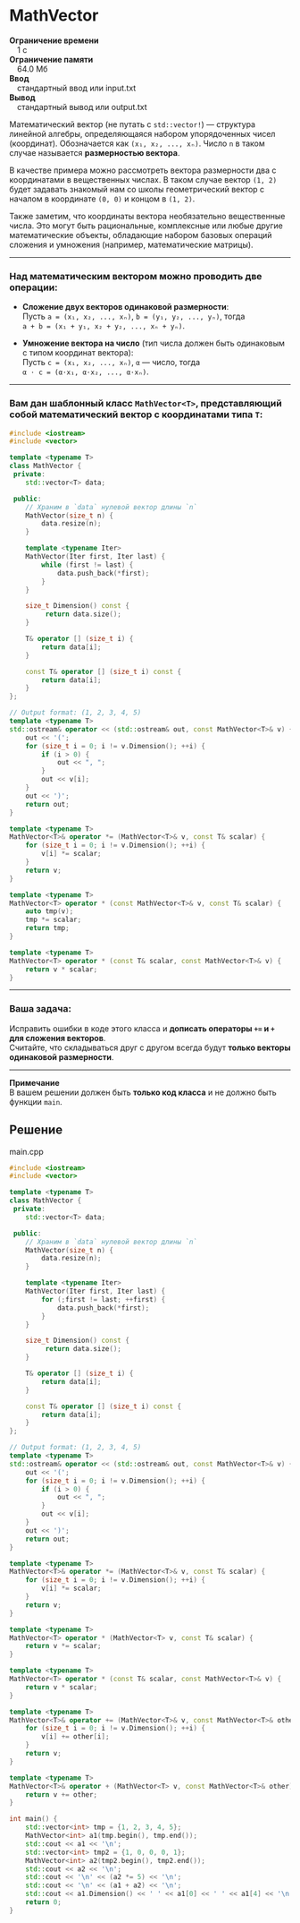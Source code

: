 # MathVector

**Ограничение времени**  
 1 с  
**Ограничение памяти**  
 64.0 Мб  
**Ввод**  
 стандартный ввод или input.txt  
**Вывод**  
 стандартный вывод или output.txt  

Математический вектор (не путать с `std::vector!`) — структура линейной алгебры, определяющаяся набором упорядоченных чисел (координат). Обозначается как `(x₁, x₂, ..., xₙ)`. Число `n` в таком случае называется **размерностью вектора**.

В качестве примера можно рассмотреть вектора размерности два с координатами в вещественных числах. В таком случае вектор `(1, 2)` будет задавать знакомый нам со школы геометрический вектор с началом в координате `(0, 0)` и концом в `(1, 2)`.

Также заметим, что координаты вектора необязательно вещественные числа. Это могут быть рациональные, комплексные или любые другие математические объекты, обладающие набором базовых операций сложения и умножения (например, математические матрицы).

---

### Над математическим вектором можно проводить две операции:

- **Сложение двух векторов одинаковой размерности**:  
  Пусть `a = (x₁, x₂, ..., xₙ)`, `b = (y₁, y₂, ..., yₙ)`, тогда  
  `a + b = (x₁ + y₁, x₂ + y₂, ..., xₙ + yₙ)`.

- **Умножение вектора на число** (тип числа должен быть одинаковым с типом координат вектора):  
  Пусть `c = (x₁, x₂, ..., xₙ)`, `α` — число, тогда  
  `α ⋅ c = (α⋅x₁, α⋅x₂, ..., α⋅xₙ)`.

---

### Вам дан шаблонный класс `MathVector<T>`, представляющий собой математический вектор с координатами типа `T`:

```cpp
#include <iostream>
#include <vector>

template <typename T>
class MathVector {
 private:
    std::vector<T> data;

 public:
    // Храним в `data` нулевой вектор длины `n`
    MathVector(size_t n) {
        data.resize(n);
    }

    template <typename Iter>
    MathVector(Iter first, Iter last) {
        while (first != last) {
            data.push_back(*first);
        }
    }

    size_t Dimension() const {
         return data.size();
    }

    T& operator [] (size_t i) {
        return data[i];
    }

    const T& operator [] (size_t i) const {
        return data[i];
    }
};

// Output format: (1, 2, 3, 4, 5)
template <typename T>
std::ostream& operator << (std::ostream& out, const MathVector<T>& v) {
    out << '(';
    for (size_t i = 0; i != v.Dimension(); ++i) {
        if (i > 0) {
            out << ", ";
        }
        out << v[i];
    }
    out << ')';
    return out;
}

template <typename T>
MathVector<T>& operator *= (MathVector<T>& v, const T& scalar) {
    for (size_t i = 0; i != v.Dimension(); ++i) {
        v[i] *= scalar;
    }
    return v;
}

template <typename T>
MathVector<T> operator * (const MathVector<T>& v, const T& scalar) {
    auto tmp(v);
    tmp *= scalar;
    return tmp;
}

template <typename T>
MathVector<T> operator * (const T& scalar, const MathVector<T>& v) {
    return v * scalar;
}
```

---

### Ваша задача:

Исправить ошибки в коде этого класса и **дописать операторы `+=` и `+` для сложения векторов**.  
Считайте, что складываться друг с другом всегда будут **только векторы одинаковой размерности**.

---

**Примечание**  
В вашем решении должен быть **только код класса** и не должно быть функции `main`.
## Решение

main.cpp
```cpp
#include <iostream>
#include <vector>

template <typename T>
class MathVector {
 private:
    std::vector<T> data;

 public:
    // Храним в `data` нулевой вектор длины `n`
    MathVector(size_t n) {
        data.resize(n);
    }

    template <typename Iter>
    MathVector(Iter first, Iter last) {
        for (;first != last; ++first) {
            data.push_back(*first);
        }
    }

    size_t Dimension() const {
         return data.size();
    }

    T& operator [] (size_t i) {
        return data[i];
    }

    const T& operator [] (size_t i) const {
        return data[i];
    }
};

// Output format: (1, 2, 3, 4, 5)
template <typename T>
std::ostream& operator << (std::ostream& out, const MathVector<T>& v) {
    out << '(';
    for (size_t i = 0; i != v.Dimension(); ++i) {
        if (i > 0) {
            out << ", ";
        }
        out << v[i];
    }
    out << ')';
    return out;
}

template <typename T>
MathVector<T>& operator *= (MathVector<T>& v, const T& scalar) {
    for (size_t i = 0; i != v.Dimension(); ++i) {
        v[i] *= scalar;
    }
    return v;
}

template <typename T>
MathVector<T> operator * (MathVector<T> v, const T& scalar) {
    return v *= scalar;
}

template <typename T>
MathVector<T> operator * (const T& scalar, const MathVector<T>& v) {
    return v * scalar;
}

template <typename T>
MathVector<T>& operator += (MathVector<T>& v, const MathVector<T>& other) {
    for (size_t i = 0; i != v.Dimension(); ++i) {
        v[i] += other[i];
    }
    return v;
}

template <typename T>
MathVector<T>& operator + (MathVector<T> v, const MathVector<T>& other) {
    return v += other;
}

int main() {
    std::vector<int> tmp = {1, 2, 3, 4, 5};
    MathVector<int> a1(tmp.begin(), tmp.end());
    std::cout << a1 << '\n';
    std::vector<int> tmp2 = {1, 0, 0, 0, 1};
    MathVector<int> a2(tmp2.begin(), tmp2.end());
    std::cout << a2 << '\n';
    std::cout << '\n' << (a2 *= 5) << '\n';
    std::cout << '\n' << (a1 + a2) << '\n';
    std::cout << a1.Dimension() << ' ' << a1[0] << ' ' << a1[4] << '\n';
    return 0;
}
```

